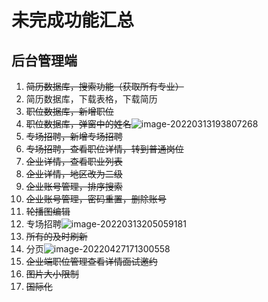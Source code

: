 # 未完成功能汇总

## 后台管理端

1. ~~简历数据库，搜索功能（获取所有专业）~~
2. 简历数据库，下载表格，下载简历
3. ~~职位数据库，新增职位~~
4. ~~职位数据库，弹窗中的姓名~~![image-20220313193807268](C:\Users\96961\AppData\Roaming\Typora\typora-user-images\image-20220313193807268.png)
5. ~~专场招聘，新增专场招聘~~
6. ~~专场招聘，查看职位详情，转到普通岗位~~
7. ~~企业详情，查看职业列表~~
8. ~~企业详情，地区改为二级~~
9. ~~企业账号管理，排序搜索~~
10. ~~企业账号管理，密码重置，删除账号~~
11. ~~轮播图编辑~~
12. 专场招聘![image-20220313205059181](C:\Users\96961\AppData\Roaming\Typora\typora-user-images\image-20220313205059181.png)
13. ~~所有的及时刷新~~
14. 分页![image-20220427171300558](C:\Users\96961\AppData\Roaming\Typora\typora-user-images\image-20220427171300558.png)
15. ~~企业端职位管理查看详情面试邀约~~
16. ~~图片大小限制~~
16. ~~国际化~~